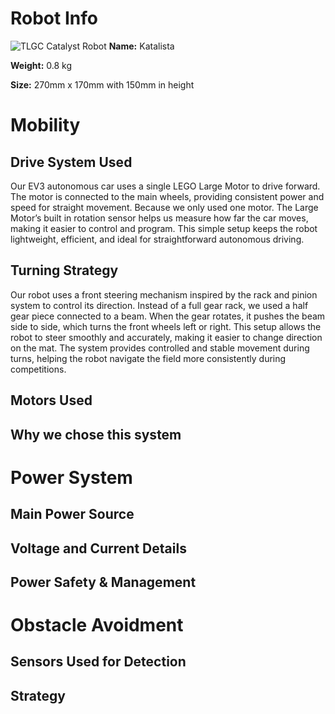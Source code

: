 # Robot Info
![TLGC Catalyst Robot](https://github.com/user-attachments/assets/9eab7df2-d8ef-4700-9e72-295631cccf4a)
**Name:** Katalista
                                                                                                                                                                   
**Weight:** 0.8 kg
                                                                                                                                                                   
**Size:** 270mm x 170mm with 150mm in height
                                                                                                                                                                    
# Mobility

## Drive System Used
Our EV3 autonomous car uses a single LEGO Large Motor to drive forward. The motor is connected to the main wheels, providing consistent power and speed for straight movement. Because we only used one motor. The Large Motor’s built in rotation sensor helps us measure how far the car moves, making it easier to control and program. This simple setup keeps the robot lightweight, efficient, and ideal for straightforward autonomous driving.

## Turning Strategy
Our robot uses a front steering mechanism inspired by the rack and pinion system to control its direction. Instead of a full gear rack, we used a half gear piece connected to a beam. When the gear rotates, it pushes the beam side to side, which turns the front wheels left or right. This setup allows the robot to steer smoothly and accurately, making it easier to change direction on the mat. The system provides controlled and stable movement during turns, helping the robot navigate the field more consistently during competitions.

## Motors Used

## Why we chose this system

# Power System
## Main Power Source

## Voltage and Current Details

## Power Safety & Management

# Obstacle Avoidment

## Sensors Used for Detection

## Strategy

